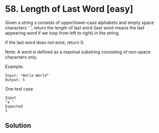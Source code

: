 # 58. Length of Last Word [easy]     
Given a string s consists of upper/lower-case alphabets and empty space characters ' ', return the length of last word (last word means the last appearing word if we loop from left to right) in the string.     

If the last word does not exist, return 0.     

Note: A word is defined as a maximal substring consisting of non-space characters only.     

Example:
```
Input: "Hello World"
Output: 5
```

One test case
```
Input
"a "
Expected
1
```

## Solution     

